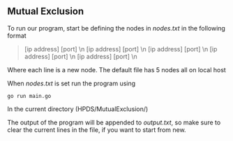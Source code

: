 ## Mutual Exclusion

To run our program, start be defining the nodes in _nodes.txt_ in the following format

> [ip address] [port] \n
> [ip address] [port] \n
> [ip address] [port] \n
> [ip address] [port] \n
> [ip address] [port] \n

Where each line is a new node.
The default file has 5 nodes all on local host

When _nodes.txt_ is set run the program using

```
go run main.go
```

In the current directory (HPDS/MutualExclusion/)

The output of the program will be appended to _output.txt_, so make sure to clear the current lines in the file, if you want to start from new.
